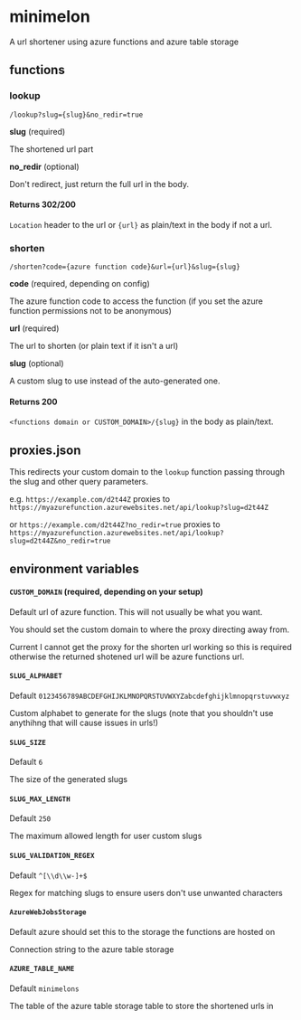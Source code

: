 # minimelon
A url shortener using azure functions and azure table storage

## functions 
### lookup
`/lookup?slug={slug}&no_redir=true`

**slug** (required)

The shortened url part

**no_redir** (optional)

Don't redirect, just return the full url in the body.

#### Returns 302/200
`Location` header to the url or `{url}` as plain/text in the body if not a url.

### shorten
`/shorten?code={azure function code}&url={url}&slug={slug}`

**code** (required, depending on config)

The azure function code to access the function (if you set the azure function permissions not to be anonymous)

**url** (required)

The url to shorten (or plain text if it isn't a url)

**slug** (optional)

A custom slug to use instead of the auto-generated one.

#### Returns 200
`<functions domain or CUSTOM_DOMAIN>/{slug}` in the body as plain/text.

## proxies.json
This redirects your custom domain to the `lookup` function passing through the slug and other query parameters.

e.g. `https://example.com/d2t44Z` proxies to `https://myazurefunction.azurewebsites.net/api/lookup?slug=d2t44Z` 

or `https://example.com/d2t44Z?no_redir=true` proxies to `https://myazurefunction.azurewebsites.net/api/lookup?slug=d2t44Z&no_redir=true` 

## environment variables
#### `CUSTOM_DOMAIN` (required, depending on your setup)
Default url of azure function. This will not usually be what you want.

You should set the custom domain to where the proxy directing away from.

Current I cannot get the proxy for the shorten url working so this is required otherwise the returned shotened url will be azure functions url.

#### `SLUG_ALPHABET`
Default `0123456789ABCDEFGHIJKLMNOPQRSTUVWXYZabcdefghijklmnopqrstuvwxyz`

Custom alphabet to generate for the slugs (note that you shouldn't use anythihng that will cause issues in urls!)

#### `SLUG_SIZE`
Default `6`

The size of the generated slugs

#### `SLUG_MAX_LENGTH`
Default `250`

The maximum allowed length for user custom slugs

#### `SLUG_VALIDATION_REGEX`
Default `^[\\d\\w-]+$`

Regex for matching slugs to ensure users don't use unwanted characters

#### `AzureWebJobsStorage`
Default azure should set this to the storage the functions are hosted on

Connection string to the azure table storage

#### `AZURE_TABLE_NAME`
Default `minimelons`

The table of the azure table storage table to store the shortened urls in
